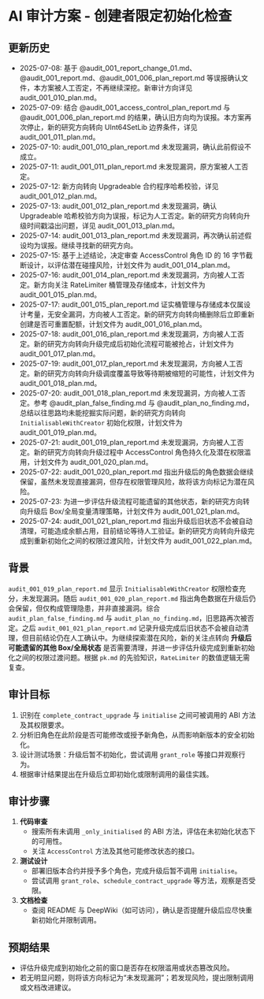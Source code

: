 # AI 审计方案 - 创建者限定初始化检查
## 更新历史
- 2025-07-08: 基于 @audit_001_report_change_01.md、@audit_001_report.md、@audit_001_006_plan_report.md 等误报确认文件，本方案被人工否定，不再继续深挖。新审计方向详见 audit_001_010_plan.md。
- 2025-07-09: 结合 @audit_001_access_control_plan_report.md 与 @audit_001_006_plan_report.md 的结果，确认旧方向均为误报。本方案再次停止，新的研究方向转向 UInt64SetLib 边界条件，详见 audit_001_011_plan.md。
- 2025-07-10: audit_001_010_plan_report.md 未发现漏洞，确认此前假设不成立。
- 2025-07-11: audit_001_011_plan_report.md 未发现漏洞，原方案被人工否定。
- 2025-07-12: 新方向转向 Upgradeable 合约程序哈希校验，详见 audit_001_012_plan.md。
- 2025-07-13: audit_001_012_plan_report.md 未发现漏洞，确认 Upgradeable 哈希校验方向为误报，标记为人工否定。新的研究方向转向升级时间戳溢出问题，详见 audit_001_013_plan.md。
- 2025-07-14: audit_001_013_plan_report.md 未发现漏洞，再次确认前述假设均为误报。继续寻找新的研究方向。
- 2025-07-15: 基于上述结论，决定审查 AccessControl 角色 ID 的 16 字节截断设计，以评估潜在碰撞风险，计划文件为 audit_001_014_plan.md。
- 2025-07-16: audit_001_014_plan_report.md 未发现漏洞，方向被人工否定。新方向关注 RateLimiter 桶管理及存储成本，计划文件为 audit_001_015_plan.md。
- 2025-07-17: audit_001_015_plan_report.md 证实桶管理与存储成本仅属设计考量，无安全漏洞，方向被人工否定。新的研究方向转向桶删除后立即重新创建是否可重置配额，计划文件为 audit_001_016_plan.md。
- 2025-07-18: audit_001_016_plan_report.md 未发现漏洞，方向被人工否定。新的研究方向转向升级完成后初始化流程可能被抢占，计划文件为 audit_001_017_plan.md。
- 2025-07-19: audit_001_017_plan_report.md 未发现漏洞，方向被人工否定。新的研究方向转向升级调度覆盖导致等待期被缩短的可能性，计划文件为 audit_001_018_plan.md。
- 2025-07-20: audit_001_018_plan_report.md 未发现漏洞，方向被人工否定。参考 @audit_plan_false_finding.md 与 @audit_plan_no_finding.md，总结以往思路均未能挖掘实际问题，新的研究方向转向 `InitialisableWithCreator` 初始化权限，计划文件为 audit_001_019_plan.md。
- 2025-07-21: audit_001_019_plan_report.md 未发现漏洞，方向被人工否定。新的研究方向转向升级过程中 AccessControl 角色持久化及潜在权限滥用，计划文件为 audit_001_020_plan.md。
- 2025-07-22: audit_001_020_plan_report.md 指出升级后的角色数据会继续保留，虽然未发现直接漏洞，但存在权限管理风险，故将该方向标记为潜在风险。
- 2025-07-23: 为进一步评估升级流程可能遗留的其他状态，新的研究方向转向升级后 Box/全局变量清理策略，计划文件为 audit_001_021_plan.md。
- 2025-07-24: audit_001_021_plan_report.md 指出升级后旧状态不会被自动清理，可能造成余额占用，目前结论等待人工验证。新的研究方向转向升级完成到重新初始化之间的权限过渡风险，计划文件为 audit_001_022_plan.md。


## 背景
`audit_001_019_plan_report.md` 显示 `InitialisableWithCreator` 权限检查充分，未发现漏洞。随后 `audit_001_020_plan_report.md` 指出角色数据在升级后仍会保留，但仅构成管理隐患，并非直接漏洞。综合 `audit_plan_false_finding.md` 与 `audit_plan_no_finding.md`，旧思路再次被否定。之后 `audit_001_021_plan_report.md` 记录升级完成后旧状态不会被自动清理，但目前结论仍在人工确认中。为继续探索潜在风险，新的关注点转向 **升级后可能遗留的其他 Box/全局状态** 是否需要清理，并进一步评估升级完成到重新初始化之间的权限过渡问题。根据 `pk.md` 的先验知识，`RateLimiter` 的数值逻辑无需复查。

## 审计目标
1. 识别在 `complete_contract_upgrade` 与 `initialise` 之间可被调用的 ABI 方法及其权限要求。
2. 分析旧角色在此阶段是否可能修改或授予新角色，从而影响新版本的安全初始化。
3. 设计测试场景：升级后暂不初始化，尝试调用 `grant_role` 等接口并观察行为。
4. 根据审计结果提出在升级后立即初始化或限制调用的最佳实践。

## 审计步骤
1. **代码审查**
   - 搜索所有未调用 `_only_initialised` 的 ABI 方法，评估在未初始化状态下的可用性。
   - 关注 `AccessControl` 方法及其他可能修改状态的接口。
2. **测试设计**
   - 部署旧版本合约并授予多个角色，完成升级后暂不调用 `initialise`。
   - 尝试调用 `grant_role`、`schedule_contract_upgrade` 等方法，观察是否受限。
3. **文档检查**
   - 查阅 README 与 DeepWiki（如可访问），确认是否提醒升级后应尽快重新初始化并限制调用。

## 预期结果
- 评估升级完成到初始化之前的窗口是否存在权限滥用或状态篡改风险。
- 若无明显问题，则将该方向标记为“未发现漏洞”；若发现风险，提出限制调用或文档改进建议。
